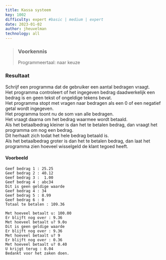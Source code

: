 ```yaml
---
title: Kassa systeem
key: 1002
difficulty: expert #basic | medium | expert
date: 2023-01-02
author: jheuvelman
technology: all
---
```






> ### Voorkennis
> Programmeertaal: naar keuze

### Resultaat
Schrijf een programma dat de gebruiker een aantal bedragen vraagt.  
Het programma controleert of het ingegeven bedrag daadwerkelijk een bedrag is en geen tekst of ongeldige tekens bevat.  
Het programma stopt met vragen naar bedragen als een 0 of een negatief getal wordt ingegeven.  
Het programma toont nu de som van alle bedragen.  
Het vraagt daarna om het bedrag waarmee wordt betaald.  
Als het betaalbedrag kleiner is dan het te betalen bedrag, dan vraagt het programma om nog een bedrag.   
Dit herhaalt zich todat het hele bedrag betaald is.  
Als het betaalbedrag groter is dan het te betalen bedrag, dan laat het programma zien hoeveel wisselgeld de klant tegoed heeft.

#### Voorbeeld
```shell
Geef bedrag 1 : 25.25 
Geef bedrag 2 : 40.12 
Geef bedrag 3 :  1.00
Geef bedrag 4 : abc34 
Dit is geen geldige waarde 
Geef bedrag 4 : 34
Geef bedrag 5 : 8.99 
Geef bedrag 6 : 0 
Totaal te betalen : 109.36

Met hoeveel betaalt u: 100.00 
Er blijft nog over : 9.36 
Met hoeveel betaalt u? 9.0o 
Dit is geen geldige waarde  
Er blijft nog over : 9.36 
Met hoeveel betaalt u? 9 
Er blijft nog over : 0.36 
Met hoeveel betaalt u? 0.40 
U krijgt terug : 0.04 
Bedankt voor het zaken doen.
```